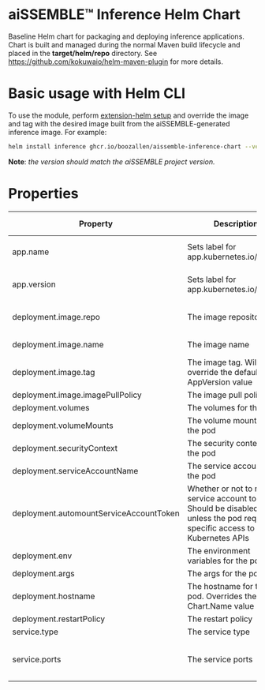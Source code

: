 # aiSSEMBLE&trade; Inference Helm Chart
Baseline Helm chart for packaging and deploying inference applications. Chart is built and managed during the normal Maven build lifecycle and placed in the **target/helm/repo** directory. See https://github.com/kokuwaio/helm-maven-plugin for more details. 

# Basic usage with Helm CLI
To use the module, perform [extension-helm setup](../README.md#leveraging-extensions-helm) and override the image and tag with the desired image built from the aiSSEMBLE-generated inference image. For example:
```bash
helm install inference ghcr.io/boozallen/aissemble-inference-chart --version <AISSEMBLE-VERSION> 
```
**Note**: *the version should match the aiSSEMBLE project version.*

# Properties
| Property                                | Description                                                                                                                      | Required Override | Default                                                                                                |
|-----------------------------------------|----------------------------------------------------------------------------------------------------------------------------------|-------------------|--------------------------------------------------------------------------------------------------------|
 | app.name                                | Sets label for app.kubernetes.io/name                                                                                            | No                | Chart.Name (aissemble-inference-chart)                                                                 |
| app.version                             | Sets label for app.kubernetes.io/version                                                                                         | No                | Chart.AppVersion (aiSSEMBLE project version)                                                           |
| deployment.image.repo                   | The image repository                                                                                                             | No                | NB: OSS: update with default aissemble docker repository                                               | 
| deployment.image.name                   | The image name                                                                                                                   | Yes               | boozallen/aissemble-fastapi                                                                            | 
| deployment.image.tag                    | The image tag. Will override the default chart AppVersion value                                                                  | No                | Chart.AppVersion                                                                                       |
| deployment.image.imagePullPolicy        | The image pull policy                                                                                                            | No                | IfNotPresent                                                                                           |
| deployment.volumes                      | The volumes for the pod                                                                                                          | No                | None                                                                                                   | 
| deployment.volumeMounts                 | The volume mounts for the pod                                                                                                    | No                | None                                                                                                   | 
| deployment.securityContext              | The security context for the pod                                                                                                 | No                | None                                                                                                   | 
| deployment.serviceAccountName           | The service account for the pod                                                                                                  | No                | Default user in the cluster namespace                                                                  | 
| deployment.automountServiceAccountToken | Whether or not to mount service account token. Should be disabled unless the pod requires specific access to the Kubernetes APIs | No                | false                                                                                                  | 
| deployment.env                          | The environment variables for the pod                                                                                            | No                | None                                                                                                   | 
| deployment.args                         | The args for the pod                                                                                                             | No                | None                                                                                                   | 
| deployment.hostname                     | The hostname for the pod. Overrides the Chart.Name value                                                                         | No                | Chart.Name                                                                                             | 
| deployment.restartPolicy                | The restart policy                                                                                                               | No                | Always                                                                                                 | 
| service.type                            | The service type                                                                                                                 | No                | ClusterIP                                                                                              | 
| service.ports                           | The service ports                                                                                                                | No                | - name: api <br/>&emsp;&emsp;port: 8000<br/>&emsp;&emsp;protocol: TCP<br/>&emsp;&emsp;targetPort: 8000 |
